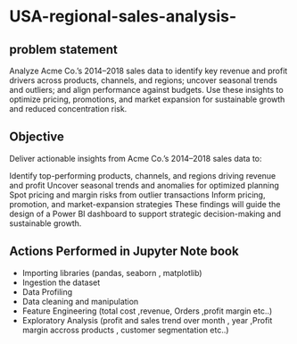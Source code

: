 # USA-regional-sales-analysis-
## problem statement
Analyze Acme Co.’s 2014–2018 sales data to identify key revenue and profit drivers across products, channels, and regions; uncover seasonal trends and outliers; and align performance against budgets. Use these insights to optimize pricing, promotions, and market expansion for sustainable growth and reduced concentration risk.
## Objective
Deliver actionable insights from Acme Co.’s 2014–2018 sales data to:

Identify top-performing products, channels, and regions driving revenue and profit
Uncover seasonal trends and anomalies for optimized planning
Spot pricing and margin risks from outlier transactions
Inform pricing, promotion, and market-expansion strategies
These findings will guide the design of a Power BI dashboard to support strategic decision-making and sustainable growth.

## Actions Performed in Jupyter Note book
* Importing libraries (pandas, seaborn , matplotlib)
* Ingestion the dataset
* Data Profiling
* Data cleaning and manipulation
* Feature Engineering (total cost ,revenue, Orders ,profit margin etc..)
* Exploratory Analysis (profit and sales trend over month , year ,Profit margin accross products , customer segmentation etc..)
